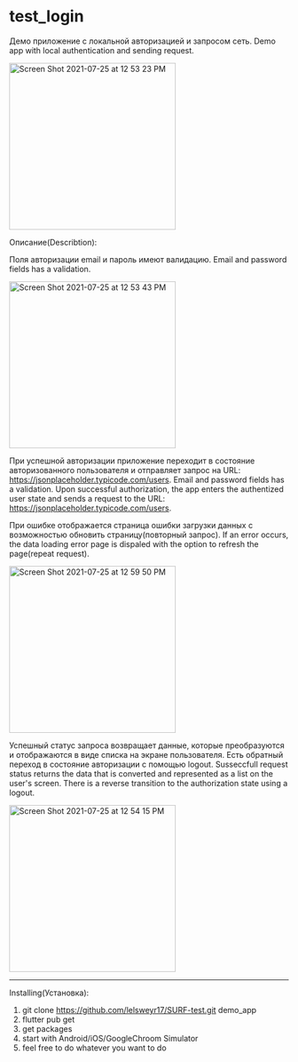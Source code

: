 # test_login

Демо приложение с локальной авторизацией и запросом сеть.
Demo app with local authentication and sending request.

<img width="300" alt="Screen Shot 2021-07-25 at 12 53 23 PM" src="https://user-images.githubusercontent.com/74770909/126895177-d582e849-3e43-4128-83d7-6f0edbd044d5.png">

Описание(Describtion):

Поля авторизации email и пароль имеют валидацию.
Email and password fields has a validation.
    
<img width="300" alt="Screen Shot 2021-07-25 at 12 53 43 PM" src="https://user-images.githubusercontent.com/74770909/126895195-8f4de3c4-637e-4021-b464-d8be12667e79.png">
    
При успешной авторизации приложение переходит в состояние авторизованного пользователя и отправляет запрос на URL: https://jsonplaceholder.typicode.com/users.
Email and password fields has a validation. Upon successful authorization, the app enters the authentized user state and sends a request to the URL: https://jsonplaceholder.typicode.com/users.
       
При ошибке отображается страница ошибки загрузки данных с возможностью обновить страницу(повторный запрос).
If an error occurs, the data loading error page is dispaled with the option to refresh the page(repeat request).
    
<img width="300" alt="Screen Shot 2021-07-25 at 12 59 50 PM" src="https://user-images.githubusercontent.com/74770909/126895242-18d5f4e6-d096-44a3-b066-5d0f4ce1d00c.png">
           
Успешный статус запроса возвращает данные, которые преобразуются и отображаются в виде списка на экране пользователя. Есть обратный переход в состояние авторизации с помощью logout.
Susseccfull request status returns the data that is converted and represented as a list on the user's screen. There is a reverse transition to the authorization state using a logout.
    
<img width="300" alt="Screen Shot 2021-07-25 at 12 54 15 PM" src="https://user-images.githubusercontent.com/74770909/126895221-b0ae9ae8-f107-49f8-ae23-7b0cb6ababd3.png">

__________________________________________

Installing(Установка):
1. git clone https://github.com/lelsweyr17/SURF-test.git demo_app
2. flutter pub get
3. get packages
4. start with Android/iOS/GoogleChroom Simulator
5. feel free to do whatever you want to do
